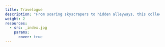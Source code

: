 ```yaml
---
title: Travelogue
description: "From soaring skyscrapers to hidden alleyways, this collection captures the pulse of urban life. Each image frames the interplay of architecture, light, and human presence that makes every city unique—whether it's the golden hour glow on glass facades or the geometric patterns of infrastructure that shape our daily lives."
weight: 2
resources:
  - src: _index.jpg
    params:
      cover: true
---
```

